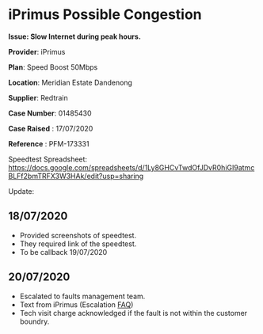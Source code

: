 # iPrimus Possible Congestion

**Issue: Slow Internet during peak hours.**


**Provider**: iPrimus

**Plan**: Speed Boost 50Mbps

**Location**: Meridian Estate Dandenong

**Supplier**: Redtrain

**Case Number**: 01485430


**Case Raised** : 17/07/2020

**Reference** : PFM-173331

Speedtest Spreadsheet: https://docs.google.com/spreadsheets/d/1Ly8GHCvTwdOfJDvR0hiGI9atmcBLFf2bmTRFX3W3HAk/edit?usp=sharing

Update:

## 18/07/2020 
* Provided screenshots of speedtest.
* They required link of the speedtest.
* To be callback 19/07/2020

## 20/07/2020
* Escalated to faults management team. 
* Text from iPrimus (Escalation [FAQ](https://www.iprimus.com.au/new-escalation-sms-faqs/))
* Tech visit charge acknowledged if the fault is not within the customer boundry.
